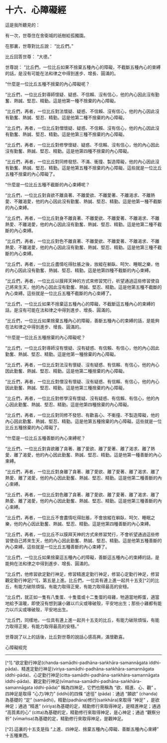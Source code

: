 # 十六．心障礙經

這是我所聽見的：

有一次，世尊住在舍衛城的祇樹給孤獨園。

在那裏，世尊對比丘說： “比丘們。”

比丘回答世尊： “大德。”

世尊說： “比丘們，一位比丘如果不捨棄五種內心的障礙，不截斷五種內心的束縛的話，是沒有可能在法和律之中得到進步、增長、圓滿的。

“什麼是一位比丘五種不捨棄的內心障礙呢？

“比丘們，一位比丘對導師懷疑、疑惑、不信賴、沒有信心，他的內心因此沒有勤奮、熱誠、堅忍、精勤。這是他第一種不捨棄的內心障礙。

“比丘們，再者，一位比丘對法懷疑、疑惑、不信賴、沒有信心，他的內心因此沒有勤奮、熱誠、堅忍、精勤。這是他第二種不捨棄的內心障礙。

“比丘們，再者，一位比丘對僧懷疑、疑惑、不信賴、沒有信心，他的內心因此沒有勤奮、熱誠、堅忍、精勤。這是他第三種不捨棄的內心障礙。

“比丘們，再者，一位比丘對修學懷疑、疑惑、不信賴、沒有信心，他的內心因此沒有勤奮、熱誠、堅忍、精勤。這是他第四種不捨棄的內心障礙。

“比丘們，再者，一位比丘對同修發怒、不滿、衝撞、製造障礙，他的內心因此沒有勤奮、熱誠、堅忍、精勤。這是他第五種不捨棄的內心障礙。這些就是一位比丘五種不捨棄的內心障礙了。

“什麼是一位比丘五種不截斷的內心束縛呢？

“比丘們，一位比丘對貪欲不離貪著、不離愛欲、不離愛著、不離渴求、不離熱愛、不離渴愛，他的內心因此沒有勤奮、熱誠、堅忍、精勤。這是他第一種不截斷的內心束縛。

“比丘們，再者，一位比丘對身不離貪著、不離愛欲、不離愛著、不離渴求、不離熱愛、不離渴愛，他的內心因此沒有勤奮、熱誠、堅忍、精勤。這是他第二種不截斷的內心束縛。

“比丘們，再者，一位比丘對色不離貪著、不離愛欲、不離愛著、不離渴求、不離熱愛、不離渴愛，他的內心因此沒有勤奮、熱誠、堅忍、精勤。這是他第三種不截斷的內心束縛。

“比丘們，再者，一位比丘盡情吃得肚脹之後，放縱在躺臥、呵欠、睡眠之樂，他的內心因此沒有勤奮、熱誠、堅忍、精勤。這是他第四種不截斷的內心束縛。

“比丘們，再者，一位比丘以膜拜天神的方式來修習梵行，祈望通過這些修習使自己將來生天，他的內心因此沒有勤奮、熱誠、堅忍、精勤。這是他第五種不截斷的內心束縛。這些就是一位比丘五種不截斷的內心束縛了。

“比丘們，一位比丘如果不捨棄這五種內心的障礙，不截斷這五種內心的束縛的話，是沒有可能在法和律之中得到進步、增長、圓滿的。

“比丘們，一位比丘如果捨棄五種內心的障礙，善斷五種內心的束縛的話，是能夠在法和律之中得到進步、增長、圓滿的。

“什麼是一位比丘五種捨棄的內心障礙呢？

“比丘們，一位比丘對導師沒有懷疑、沒有疑惑、有信賴、有信心，他的內心因此勤奮、熱誠、堅忍、精勤。這是他第一種捨棄的內心障礙。

“比丘們，再者，一位比丘對法沒有懷疑、沒有疑惑、有信賴、有信心，他的內心因此勤奮、熱誠、堅忍、精勤。這是他第二種捨棄的內心障礙。

“比丘們，再者，一位比丘對僧沒有懷疑、沒有疑惑、有信賴、有信心，他的內心因此勤奮、熱誠、堅忍、精勤。這是他第三種捨棄的內心障礙。

“比丘們，再者，一位比丘對修學沒有懷疑、沒有疑惑、有信賴、有信心，他的內心因此勤奮、熱誠、堅忍、精勤。這是他第四種捨棄的內心障礙。

“比丘們，再者，一位比丘對同修不發怒、有歡喜心、不衝撞、不製造障礙，他的內心因此勤奮、熱誠、堅忍、精勤。這是他第五種捨棄的內心障礙。這些就是一位比丘五種捨棄的內心障礙了。

“什麼是一位比丘五種善斷的內心束縛呢？

“比丘們，一位比丘對貪欲離了貪著、離了愛欲、離了愛著、離了渴求、離了熱愛、離了渴愛，他的內心因此勤奮、熱誠、堅忍、精勤。這是他第一種善斷的內心束縛。

“比丘們，再者，一位比丘對身離了貪著、離了愛欲、離了愛著、離了渴求、離了熱愛、離了渴愛，他的內心因此勤奮、熱誠、堅忍、精勤。這是他第二種善斷的內心束縛。

“比丘們，再者，一位比丘對色離了貪著、離了愛欲、離了愛著、離了渴求、離了熱愛、離了渴愛，他的內心因此勤奮、熱誠、堅忍、精勤。這是他第三種善斷的內心束縛。

“比丘們，再者，一位比丘不會盡情吃得肚脹，不會放縱在躺臥、呵欠、睡眠之樂，他的內心因此勤奮、熱誠、堅忍、精勤。這是他第四種善斷的內心束縛。

“比丘們，再者，一位比丘不以膜拜天神的方式來修習梵行，不會祈望通過這些修習使自己將來生天，他的內心因此勤奮、熱誠、堅忍、精勤。這是他第五種善斷的內心束縛。這些就是一位比丘五種善斷的內心束縛了。

“比丘們，一位比丘如果捨棄這五種內心的障礙，善斷這五種內心的束縛的話，是能夠在法和律之中得到進步、增長、圓滿的。

“比丘們，他修習欲定勤行神足，修習精進定勤行神足，修習心定勤行神足，修習觀定勤行神足[^1]，第五是上進。比丘們，一位具有連上進一起共十五支[^2]的比丘，有能力破除煩惱，有能力取得正覺，有能力取得最高的安穩。

“比丘們，就正如一隻有八隻蛋、十隻蛋或十二隻蛋的母雞，牠適當地孵蛋，適當地給予溫暖，即使沒有想到讓小雞以爪尖或喙破殼，平安地出生；那些小雞都有能力以爪尖或喙破殼，平安地出生。

“比丘們，同樣地，一位具有連上進一起共十五支的比丘，有能力破除煩惱，有能力取得正覺，有能力取得最高的安穩。”

世尊說了以上的話後，比丘對世尊的說話心感高興，滿懷歡喜。

心障礙經完

---

[^1].“欲定勤行神足(chanda-sam&#257;dhi-padh&#257;na-sa&#7749;kh&#257;ra-samann&#257;gata iddhi-p&#257;da)、精進定勤行神足(viriya-sam&#257;dhi-padh&#257;na-sa&#7749;kh&#257;ra-samann&#257;gata iddhi-p&#257;da)、心定勤行神足(citta-sam&#257;dhi-padh&#257;na-sa&#7749;kh&#257;ra-samann&#257;gata iddhi-p&#257;da)、觀定勤行神足(v&#299;ma&#7745;sa-sam&#257;dhi-padh&#257;na-sa&#7749;kh&#257;ra-samann&#257;gata iddhi-p&#257;da)” 稱為四神足，它們也簡稱為 “欲、精進、心、觀” 。四神足是取得 “心力/神力” (iddhi)的四條 “途徑” (p&#257;da)：通過 “願欲” (chanda)為基礎的 “定” (sam&#257;dhi)，精勤(padh&#257;na)修行(sa&#7749;kh&#257;ra)來取得 “神足” ，是欲神足；通過 “精進” (viriya)為基礎的定，精勤修行來取得神足，是精進神足；通過 “高質素的心” (citta)為基礎的定，精勤修行來取得神足，是心神足；通過 “觀察分析” (v&#299;ma&#7745;sa)為基礎的定，精勤修行來取得神足，是觀神足。

[^2].這裏的十五支是指 “上進、四神足、捨棄五種內心障礙、善斷五種內心束縛” 十五種東西。 


